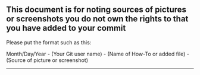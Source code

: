 ## This document is for noting sources of pictures or screenshots you do not own the rights to that you have added to your commit

Please put the format such as this:

Month/Day/Year - (Your Git user name) - (Name of How-To or added file) - (Source of picture or screenshot)

-------------------------------------------------------------------------------------------------------------
